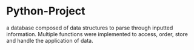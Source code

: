 # Python-Project
a database composed of data structures to parse through inputted information. Multiple functions were implemented to access, order, store and handle the application of data.

